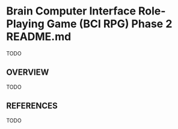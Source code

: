 # Brain Computer Interface Role-Playing Game (BCI RPG) Phase 2 README.md

TODO

## OVERVIEW

TODO

## REFERENCES

TODO

